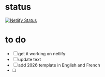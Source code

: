 # status
[![Netlify Status](https://api.netlify.com/api/v1/badges/7785519c-2d2a-4ac9-9201-b256691f948c/deploy-status)](https://app.netlify.com/projects/cais2026/deploys)

# to do
- [ ] get it working on netlify
- [ ] update text
- [ ] add 2026 template in English and French
- [ ]

